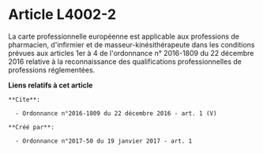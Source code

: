 # Article L4002-2

La carte professionnelle européenne est applicable aux professions de pharmacien, d'infirmier et de masseur-kinésithérapeute
dans les conditions prévues aux articles 1er à 4 de l'ordonnance n° 2016-1809 du 22 décembre 2016 relative à la
reconnaissance des qualifications professionnelles de professions réglementées.

**Liens relatifs à cet article**

	**Cite**:

	  - Ordonnance n°2016-1809 du 22 décembre 2016 - art. 1 (V)

	**Créé par**:

	  - Ordonnance n°2017-50 du 19 janvier 2017 - art. 1
